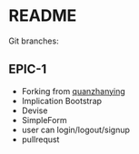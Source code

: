 # README

Git branches:

## EPIC-1
- Forking from [quanzhanying](https://github.com/quanzhanying/jdstore)
- Implication Bootstrap
- Devise
- SimpleForm
- user can login/logout/signup
- pullrequst
